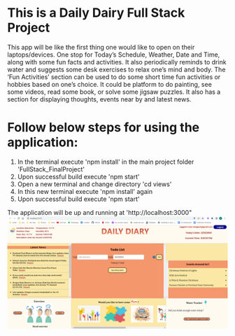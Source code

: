 # This is a Daily Dairy Full Stack Project

This app will be like the first thing one would like to open on their laptops/devices. One stop for Today’s Schedule, Weather, Date and Time, along with some fun facts and activities. It also periodically reminds to drink water and suggests some desk exercises to relax one’s mind and body. The ‘Fun Activities’ section can be used to do some short time fun activities or hobbies based on one’s choice. It could be platform to do painting, see some videos, read some book, or solve some jigsaw puzzles. It also has a section for displaying thoughts, events near by and latest news.


# Follow below steps for using the application:

1. In the terminal execute 'npm install' in the main project folder 'FullStack_FinalProject'
2. Upon successful build execute 'npm start'
3. Open a new terminal and change directory 'cd views'
4. In this new terminal execute 'npm install' again
5. Upon successful build execute 'npm start'

The application will be up and running at 'http://localhost:3000"
![Screenshot](dailydiary.png)
